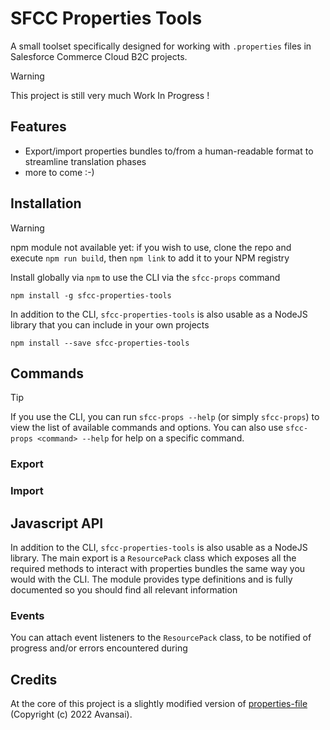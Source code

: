 # SFCC Properties Tools #

A small toolset specifically designed for working with  `.properties` files in Salesforce Commerce Cloud B2C projects.

> [!WARNING]
> This project is still very much Work In Progress !

## Features ##

* Export/import properties bundles to/from a human-readable format to streamline translation phases
* more to come :-)

## Installation ##

> [!WARNING]
> npm module not available yet: if you wish to use, clone the repo and execute `npm run build`, then `npm link` to add it to your NPM registry

Install globally via `npm` to use the CLI via the `sfcc-props` command
```
npm install -g sfcc-properties-tools
```

In addition to the CLI, `sfcc-properties-tools` is also usable as a NodeJS library that you can include in your own projects
```
npm install --save sfcc-properties-tools
```

## Commands ##

> [!TIP]
> If you use the CLI, you can run `sfcc-props --help` (or simply `sfcc-props`) to view the list of available commands and options. You can also use `sfcc-props <command> --help` for help on a specific command.

### Export ###



### Import ###

## Javascript API ##

In addition to the CLI, `sfcc-properties-tools` is also usable as a NodeJS library. The main export is a `ResourcePack` class which exposes all the required methods to interact with properties bundles the same way you would with the CLI.
The module provides type definitions and is fully documented so you should find all relevant information 

### Events ###
You can attach event listeners to the `ResourcePack` class, to be notified of progress and/or errors encountered during 

## Credits ##

At the core of this project is a slightly modified version of [properties-file](https://github.com/Avansai/properties-file) (Copyright (c) 2022 Avansai). 